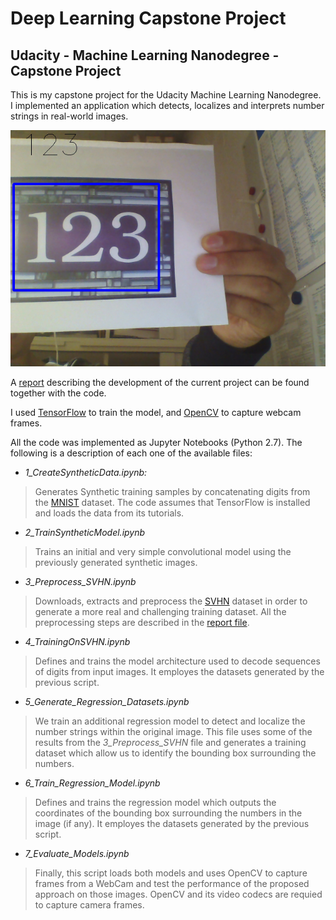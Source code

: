 # Deep Learning Capstone Project
## Udacity - Machine Learning Nanodegree - Capstone Project 

This is my capstone project for the Udacity Machine Learning Nanodegree. I implemented an application which detects, localizes and interprets number strings in real-world images.

![model](assets/Sample1.png)

A [report](https://github.com/camigord/ML_CapstoneProject/blob/master/Capstone%20Project.pdf) describing the development of the current project can be found together with the code.

I used [TensorFlow](https://www.tensorflow.org/) to train the model, and [OpenCV](http://opencv.org/) to capture webcam frames.

All the code was implemented as Jupyter Notebooks (Python 2.7). The following is a description of each one of the available files:

- *1_CreateSyntheticData.ipynb:* 
> Generates Synthetic training samples by concatenating digits from the [MNIST](http://yann.lecun.com/exdb/mnist/) dataset. The code assumes that TensorFlow is installed and loads the data from its tutorials.

- *2_TrainSyntheticModel.ipynb*
> Trains an initial and very simple convolutional model using the previously generated synthetic images.

- *3_Preprocess_SVHN.ipynb*
> Downloads, extracts and preprocess the [SVHN](http://ufldl.stanford.edu/housenumbers/) dataset in order to generate a more real and challenging training dataset. All the preprocessing steps are described in the [report file](https://github.com/camigord/ML_CapstoneProject/blob/master/Capstone%20Project.pdf).

- *4_TrainingOnSVHN.ipynb*
> Defines and trains the model architecture used to decode sequences of digits from input images. It employes the datasets generated by the previous script.

- *5_Generate_Regression_Datasets.ipynb*
> We train an additional regression model to detect and localize the number strings within the original image. This file uses some of the results from the *3_Preprocess_SVHN* file and generates a training dataset which allow us to identify the bounding box surrounding the numbers. 

- *6_Train_Regression_Model.ipynb*
> Defines and trains the regression model which outputs the coordinates of the bounding box surrounding the numbers in the image (if any). It employes the datasets generated by the previous script.

- *7_Evaluate_Models.ipynb*
> Finally, this script loads both models and uses OpenCV to capture frames from a WebCam and test the performance of the proposed approach on those images. OpenCV and its video codecs are requied to capture camera frames.

